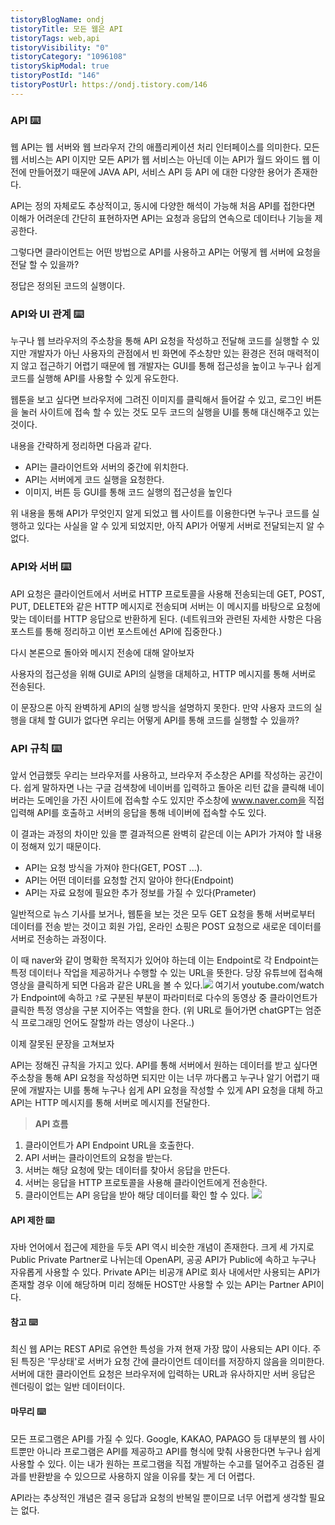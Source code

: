 ```yaml
---
tistoryBlogName: ondj
tistoryTitle: 모든 웹은 API
tistoryTags: web,api
tistoryVisibility: "0"
tistoryCategory: "1096108"
tistorySkipModal: true
tistoryPostId: "146"
tistoryPostUrl: https://ondj.tistory.com/146
---
```

### API ⌨️
웹 API는 웹 서버와 웹 브라우저 간의 애플리케이션 처리 인터페이스를 의미한다. 
모든 웹 서비스는 API 이지만 모든 API가 웹 서비스는 아닌데 
이는 API가 월드 와이드 웹 이전에 만들어졌기 때문에 JAVA API, 서비스 API 등 
API 에 대한 다양한 용어가 존재한다.

API는 정의 자체로도 추상적이고, 동시에 다양한 해석이 가능해 처음 API를 접한다면 이해가 어려운데 간단히 표현하자면 API는 요청과 응답의 연속으로 데이터나 기능을 제공한다.

그렇다면 클라이언트는 어떤 방법으로 API를 사용하고 API는 어떻게 웹 서버에 
요청을 전달 할 수 있을까?

정답은 정의된 코드의 실행이다.
### API와 UI 관계 ⌨️
누구나 웹 브라우저의 주소창을 통해 API 요청을 작성하고 
전달해 코드를 실행할 수 있지만 개발자가 아닌 사용자의 관점에서 빈 화면에 주소창만 있는 환경은 전혀 매력적이지 않고 접근하기 어렵기 때문에 웹 개발자는 
GUI를 통해 접근성을 높이고 누구나 쉽게 코드를 실행해 API를 사용할 수 있게 유도한다.

웹툰을 보고 싶다면 브라우저에 그려진 이미지를 클릭해서 들어갈 수 있고, 
로그인 버튼을 눌러 사이트에 접속 할 수 있는 것도 모두 코드의 실행을 UI를 통해 대신해주고 있는 것이다.

내용을 간략하게 정리하면 다음과 같다.
- API는 클라이언트와 서버의 중간에 위치한다.
- API는 서버에게 코드 실행을 요청한다.
- 이미지, 버튼 등 GUI를 통해 코드 실행의 접근성을 높인다

위 내용을 통해 API가 무엇인지 알게 되었고 웹 사이트를 이용한다면 누구나 코드를 실행하고 있다는 사실을 알 수 있게 되었지만, 아직 API가 어떻게 서버로 전달되는지 알 수 없다.
### API와 서버 ⌨️
API 요청은 클라이언트에서 서버로 HTTP 프로토콜을 사용해 전송되는데 GET, POST, PUT, DELETE와 같은 HTTP 메시지로 전송되며 서버는 이 메시지를 바탕으로 
요청에 맞는 데이터를 HTTP 응답으로 반환하게 된다.
(네트워크와 관련된 자세한 사항은 다음 포스트를 통해 정리하고 이번 포스트에선 API에 집중한다.)

다시 본론으로 돌아와 메시지 전송에 대해 알아보자

사용자의 접근성을 위해 GUI로 API의 실행을 대체하고, HTTP 메시지를 통해 서버로 전송된다.

이 문장으론 아직 완벽하게 API의 실행 방식을 설명하지 못한다.
만약 사용자 코드의 실행을 대체 할 GUI가 없다면 우리는 어떻게 API를 통해 코드를 실행할 수 있을까? 
### API 규칙 ⌨️
앞서 언급했듯 우리는 브라우저를 사용하고, 브라우저 주소창은 API를 작성하는 공간이다.
쉽게 말하자면 나는 구글 검색창에 네이버를 입력하고 돌아온 리턴 값을 클릭해 네이버라는 도메인을 가진 사이트에 접속할 수도 있지만 주소창에 www.naver.com을 직접 입력해 API를 호출하고 서버의 응답을 통해 네이버에 접속할 수도 있다.

이 결과는 과정의 차이만 있을 뿐 결과적으론 완벽히 같은데 이는 API가 가져야 할 내용이 정해져 있기 때문이다.

- API는 요청 방식을 가져야 한다(GET, POST ...).
- API는 어떤 데이터를 요청할 건지 알아야 한다(Endpoint)
- API는 자료 요청에 필요한 추가 정보를 가질 수 있다(Prameter)

일반적으로 뉴스 기사를 보거나, 웹툰을 보는 것은 모두 GET 요청을 통해 서버로부터 데이터를 전송 받는 것이고 회원 가입, 온라인 쇼핑은 POST 요청으로 새로운 데이터를 서버로 전송하는 과정이다.

이 때 naver와 같이 명확한 목적지가 있어야 하는데 이는 Endpoint로
각 Endpoint는 특정 데이터나 작업을 제공하거나 수행할 수 있는 URL을 뜻한다.
당장 유튜브에 접속해 영상을 클릭하게 되면 다음과 같은 URL을 볼 수 있다.![](https://velog.velcdn.com/images/ondj/post/0ab5fc06-d171-4763-83b3-684e77a6ee85/image.png)
여기서 youtube.com/watch가 Endpoint에 속하고 `?`로 구분된 부분이 파라미터로
다수의 동영상 중 클라이언트가 클릭한 특정 영상을 구분 지어주는 역할을 한다.
(위 URL로 들어가면 chatGPT는 엄준식  프로그래밍 언어도 잘할까 라는 영상이 나온다..)

이제 잘못된 문장을 고쳐보자

API는 정해진 규칙을 가지고 있다. API를 통해 서버에서 원하는 데이터를 받고 싶다면 주소창을 통해 API 요청을 작성하면 되지만 이는 너무 까다롭고 누구나 알기 어렵기 때문에 개발자는 UI를 통해 누구나 쉽게 API 요청을 작성할 수 있게 API 요청을 대체 하고 API는 HTTP 메시지를 통해 서버로 메시지를 전달한다.

> **API 흐름**
1. 클라이언트가 API Endpoint URL을 호출한다.
2. API 서버는 클라이언트의 요청을 받는다.
3. 서버는 해당 요청에 맞는 데이터를 찾아서 응답을 만든다.
4. 서버는 응답을 HTTP 프로토콜을 사용해 클라이언트에게 전송한다.
5. 클라이언트는 API 응답을 받아 해당 데이터를 확인 할 수 있다.
![](https://velog.velcdn.com/images/ondj/post/9c184b94-e634-4d68-8930-e88d0ffad1e5/image.png)


#### API 제한 ⌨️
자바 언어에서 접근에 제한을 두듯 API 역시 비슷한 개념이 존재한다.
크게 세 가지로 Public Private Partner로 나뉘는데 OpenAPI, 공공 API가 
Public에 속하고 누구나 자유롭게 사용할 수 있다.
Private API는 비공개 API로 회사 내에서만 사용되는 API가 존재할 경우 이에 해당하며
미리 정해둔 HOST만 사용할 수 있는 API는 Partner API이다.

#### 참고 ⌨️
최신 웹 API는 REST API로 유연한 특성을 가져 현재 가장 많이 사용되는 API 이다.
주된 특징은 '무상태'로 서버가 요청 간에 클라이언트 데이터를 저장하지 않음을 의미한다.
서버에 대한 클라이언트 요청은 브라우저에 입력하는 URL과 유사하지만 서버 응답은 렌더링이 없는 일반 데이터이다.

#### 마무리 ⌨️
모든 프로그램은 API를 가질 수 있다. Google, KAKAO, PAPAGO 등 
대부분의 웹 사이트뿐만 아니라 프로그램은 API를 제공하고 API를 형식에 맞춰 사용한다면 누구나 쉽게 사용할 수 있다. 이는 내가 원하는 프로그램을 직접 개발하는 수고를 덜어주고 검증된 결과를 반환받을 수 있으므로 사용하지 않을 이유를 찾는 게 더 어렵다.

API라는 추상적인 개념은 결국 응답과 요청의 반복일 뿐이므로 너무 어렵게 생각할 필요는 없다.
